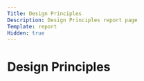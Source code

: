 ```yaml
---
Title: Design Principles
Description: Design Principles report page
Template: report
Hidden: true
---
```


# Design Principles